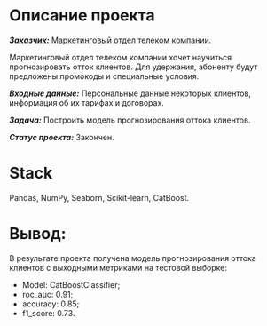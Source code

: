# Описание проекта
***Заказчик:*** Маркетинговый отдел телеком компании. 

Маркетинговый отдел телеком компании хочет научиться прогнозировать отток клиентов. Для удержания, абоненту будут предложены промокоды и специальные условия.

***Входные данные:*** Персональные данные некоторых клиентов, информация об их тарифах и договорах.

***Задача:*** Построить модель прогнозирования оттока клиентов.

***Статус проекта:*** Закончен.

# Stack
Pandas, NumPy, Seaborn, Scikit-learn, CatBoost.

# Вывод:
В результате проекта получена модель прогнозирования оттока клиентов с выходными метриками на тестовой выборке: 
  + Model: CatBoostClassifier;
  + roc_auc:	0.91;	
  + accuracy:	0.85;
  + f1_score:	0.73.	
